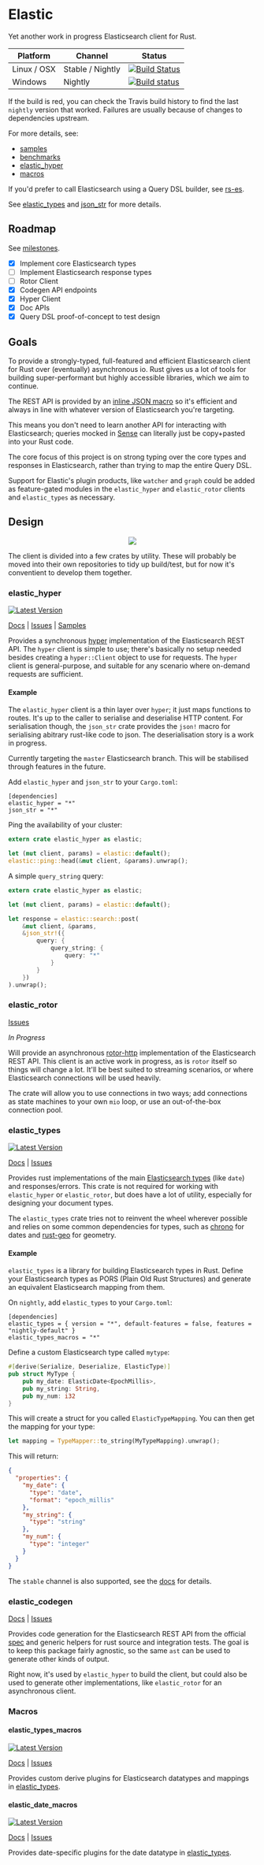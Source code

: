 # Elastic
Yet another work in progress Elasticsearch client for Rust.

Platform  | Channel | Status
------------- | ------------- | -------------
Linux / OSX  | Stable / Nightly | [![Build Status](https://travis-ci.org/KodrAus/elasticsearch-rs.svg?branch=master)](https://travis-ci.org/KodrAus/elasticsearch-rs)
Windows  | Nightly | [![Build status](https://ci.appveyor.com/api/projects/status/s0yo6i7sr4kc5sd5?svg=true)](https://ci.appveyor.com/project/KodrAus/elasticsearch-rs)

If the build is red, you can check the Travis build history to find the last `nightly` version that worked. Failures are usually because of changes to dependencies upstream.

For more details, see:

- [samples](https://github.com/KodrAus/elasticsearch-rs/tree/master/hyper/samples)
- [benchmarks](https://github.com/KodrAus/elasticsearch-rs/tree/master/benches)
- [elastic_hyper](#elastic_hyper)
- [macros](#Macros)

If you'd prefer to call Elasticsearch using a Query DSL builder, see [rs-es](https://github.com/benashford/rs-es).

See [elastic_types](#elastic_types) and [json_str](#json_str) for more details.

## Roadmap

See [milestones](https://github.com/KodrAus/elasticsearch-rs/milestones).

- [x] Implement core Elasticsearch types
- [ ] Implement Elasticsearch response types
- [ ] Rotor Client
- [x] Codegen API endpoints
- [x] Hyper Client
- [x] Doc APIs
- [x] Query DSL proof-of-concept to test design

## Goals

To provide a strongly-typed, full-featured and efficient Elasticsearch client for Rust over (eventually) asynchronous io. Rust gives us a lot of tools for building super-performant but highly accessible libraries, which we aim to continue.

The REST API is provided by an [inline JSON macro](http://kodraus.github.io/rustdoc/json_str/#json-parsing) so it's efficient and always in line with whatever version of Elasticsearch you're targeting.

This means you don't need to learn another API for interacting with Elasticsearch; queries mocked in [Sense](https://www.elastic.co/blog/found-sense-a-cool-json-aware-interface-to-elasticsearch) can literally just be copy+pasted into your Rust code.

The core focus of this project is on strong typing over the core types and responses in Elasticsearch, rather than trying to map the entire Query DSL.

Support for Elastic's plugin products, like `watcher` and `graph` could be added as feature-gated modules in the `elastic_hyper` and `elastic_rotor` clients and `elastic_types` as necessary.

## Design

<p align="center">
  <img src="http://kodraus.github.io/es_arch.svg" />
</p>

The client is divided into a few crates by utility. These will probably be moved into their own repositories to tidy up build/test, but for now it's conventient to develop them together.

### elastic_hyper

[![Latest Version](https://img.shields.io/crates/v/elastic_hyper.svg)](https://crates.io/crates/elastic_hyper)

[Docs](http://kodraus.github.io/rustdoc/elastic_hyper/) |
[Issues](https://github.com/KodrAus/elasticsearch-rs/labels/hyper) |
[Samples](https://github.com/KodrAus/elasticsearch-rs/tree/master/hyper/samples)

Provides a synchronous [hyper](https://github.com/hyperium/hyper) implementation of the Elasticsearch REST API. The `hyper` client is simple to use; there's basically no setup needed besides creating a `hyper::Client` object to use for requests. The `hyper` client is general-purpose, and suitable for any scenario where on-demand requests are sufficient.

#### Example

The `elastic_hyper` client is a thin layer over `hyper`; it just maps functions to routes. It's up to the caller to serialise and deserialise HTTP content.
For serialisation though, the `json_str` crate provides the `json!` macro for serialising abitrary rust-like code to json.
The deserialisation story is a work in progress.

Currently targeting the `master` Elasticsearch branch. This will be stabilised through features in the future.

Add `elastic_hyper` and `json_str` to your `Cargo.toml`:

```
[dependencies]
elastic_hyper = "*"
json_str = "*"
```

Ping the availability of your cluster:

```rust
extern crate elastic_hyper as elastic;

let (mut client, params) = elastic::default();
elastic::ping::head(&mut client, &params).unwrap();
```

A simple `query_string` query:

```rust
extern crate elastic_hyper as elastic;

let (mut client, params) = elastic::default();

let response = elastic::search::post(
	&mut client, &params,
	&json_str!({
		query: {
			query_string: {
				query: "*"
			}
		}
	})
).unwrap();
```

### elastic_rotor

[Issues](https://github.com/KodrAus/elasticsearch-rs/labels/rotor)

_In Progress_

Will provide an asynchronous [rotor-http](https://github.com/tailhook/rotor-http) implementation of the Elasticsearch REST API. This client is an active work in progress, as is `rotor` itself so things will change a lot. It'll be best suited to streaming scenarios, or where Elasticsearch connections will be used heavily.

The crate will allow you to use connections in two ways; add connections as state machines to your own `mio` loop, or use an out-of-the-box connection pool.

### elastic_types

[![Latest Version](https://img.shields.io/crates/v/elastic_types.svg)](https://crates.io/crates/elastic_types)

[Docs](http://kodraus.github.io/rustdoc/elastic_types/) |
[Issues](https://github.com/KodrAus/elasticsearch-rs/labels/types)

Provides rust implementations of the main [Elasticsearch types](https://www.elastic.co/guide/en/elasticsearch/reference/1.4/mapping-core-types.html) (like `date`) and responses/errors. This crate is not required for working with `elastic_hyper` or `elastic_rotor`, but does have a lot of utility, especially for designing your document types.

The `elastic_types` crate tries not to reinvent the wheel wherever possible and relies on some common dependencies for types, such as [chrono](https://github.com/lifthrasiir/rust-chrono) for dates and [rust-geo](https://github.com/georust/rust-geo) for geometry.

#### Example

`elastic_types` is a library for building Elasticsearch types in Rust. Define your Elasticsearch types as PORS (Plain Old Rust Structures) and generate an equivalent Elasticsearch mapping from them.

On `nightly`, add `elastic_types` to your `Cargo.toml`:

```
[dependencies]
elastic_types = { version = "*", default-features = false, features = "nightly-default" }
elastic_types_macros = "*"
```

Define a custom Elasticsearch type called `mytype`:

```rust
#[derive(Serialize, Deserialize, ElasticType)]
pub struct MyType {
	pub my_date: ElasticDate<EpochMillis>,
	pub my_string: String,
	pub my_num: i32
}
```

This will create a struct for you called `ElasticTypeMapping`.
You can then get the mapping for your type:

```rust
let mapping = TypeMapper::to_string(MyTypeMapping).unwrap();
```

This will return:

```json
{
  "properties": {
    "my_date": {
      "type": "date",
      "format": "epoch_millis"
    },
    "my_string": {
      "type": "string"
    },
    "my_num": {
      "type": "integer"
    }
  }
}
```

The `stable` channel is also supported, see the [docs](http://kodraus.github.io/rustdoc/elastic_types/) for details.

### elastic_codegen

[Docs](http://kodraus.github.io/rustdoc/elastic_codegen/) |
[Issues](https://github.com/KodrAus/elasticsearch-rs/labels/codegen)

Provides code generation for the Elasticsearch REST API from the official [spec](https://github.com/elastic/elasticsearch/tree/master/rest-api-spec) and generic helpers for rust source and integration tests. The goal is to keep this package fairly agnostic, so the same `ast` can be used to generate other kinds of output.

Right now, it's used by `elastic_hyper` to build the client, but could also be used to generate other implementations, like `elastic_rotor` for an asynchronous client.

### Macros

#### elastic_types_macros

[![Latest Version](https://img.shields.io/crates/v/elastic_types_macros.svg)](https://crates.io/crates/elastic_types_macros)

[Docs](http://kodraus.github.io/rustdoc/elastic_types_macros/) |
[Issues](https://github.com/KodrAus/elasticsearch-rs/labels/macros)

Provides custom derive plugins for Elasticsearch datatypes and mappings in [elastic_types](#elastic_types).

#### elastic_date_macros

[![Latest Version](https://img.shields.io/crates/v/elastic_date_macros.svg)](https://crates.io/crates/elastic_date_macros)

[Docs](http://kodraus.github.io/rustdoc/elastic_date_macros/) |
[Issues](https://github.com/KodrAus/elasticsearch-rs/labels/macros)

Provides date-specific plugins for the date datatype in [elastic_types](#elastic_types).
